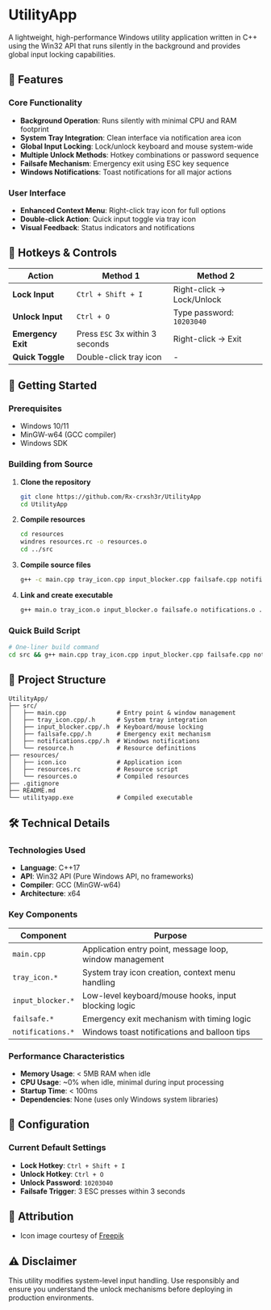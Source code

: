 # UtilityApp

A lightweight, high-performance Windows utility application written in C++ using the Win32 API that runs silently in the background and provides global input locking capabilities.

## 🎯 Features

### Core Functionality
- **Background Operation**: Runs silently with minimal CPU and RAM footprint
- **System Tray Integration**: Clean interface via notification area icon
- **Global Input Locking**: Lock/unlock keyboard and mouse system-wide
- **Multiple Unlock Methods**: Hotkey combinations or password sequence
- **Failsafe Mechanism**: Emergency exit using ESC key sequence
- **Windows Notifications**: Toast notifications for all major actions

### User Interface
- **Enhanced Context Menu**: Right-click tray icon for full options
- **Double-click Action**: Quick input toggle via tray icon
- **Visual Feedback**: Status indicators and notifications

## 🔑 Hotkeys & Controls

| Action | Method 1 | Method 2 |
|--------|----------|----------|
| **Lock Input** | `Ctrl + Shift + I` | Right-click → Lock/Unlock |
| **Unlock Input** | `Ctrl + O` | Type password: `10203040` |
| **Emergency Exit** | Press `ESC` 3x within 3 seconds | Right-click → Exit |
| **Quick Toggle** | Double-click tray icon | - |

## 🚀 Getting Started

### Prerequisites
- Windows 10/11
- MinGW-w64 (GCC compiler)
- Windows SDK

### Building from Source

1. **Clone the repository**
   ```bash
   git clone https://github.com/Rx-crxsh3r/UtilityApp
   cd UtilityApp
   ```

2. **Compile resources**
   ```bash
   cd resources
   windres resources.rc -o resources.o
   cd ../src
   ```

3. **Compile source files**
   ```bash
   g++ -c main.cpp tray_icon.cpp input_blocker.cpp failsafe.cpp notifications.cpp
   ```

4. **Link and create executable**
   ```bash
   g++ main.o tray_icon.o input_blocker.o failsafe.o notifications.o ../resources/resources.o -luser32 -lkernel32 -lshell32 -lgdi32 -o utilityapp.exe
   ```

### Quick Build Script
```bash
# One-liner build command
cd src && g++ main.cpp tray_icon.cpp input_blocker.cpp failsafe.cpp notifications.cpp ../resources/resources.o -luser32 -lkernel32 -lshell32 -lgdi32 -o utilityapp.exe
```

## 📁 Project Structure

```
UtilityApp/
├── src/
│   ├── main.cpp              # Entry point & window management
│   ├── tray_icon.cpp/.h      # System tray integration
│   ├── input_blocker.cpp/.h  # Keyboard/mouse locking
│   ├── failsafe.cpp/.h       # Emergency exit mechanism
│   ├── notifications.cpp/.h  # Windows notifications
│   └── resource.h            # Resource definitions
├── resources/
│   ├── icon.ico              # Application icon
│   ├── resources.rc          # Resource script
│   └── resources.o           # Compiled resources
├── .gitignore
├── README.md
└── utilityapp.exe            # Compiled executable
```

## 🛠️ Technical Details

### Technologies Used
- **Language**: C++17
- **API**: Win32 API (Pure Windows API, no frameworks)
- **Compiler**: GCC (MinGW-w64)
- **Architecture**: x64

### Key Components

| Component | Purpose |
|-----------|---------|
| `main.cpp` | Application entry point, message loop, window management |
| `tray_icon.*` | System tray icon creation, context menu handling |
| `input_blocker.*` | Low-level keyboard/mouse hooks, input blocking logic |
| `failsafe.*` | Emergency exit mechanism with timing logic |
| `notifications.*` | Windows toast notifications and balloon tips |

### Performance Characteristics
- **Memory Usage**: < 5MB RAM when idle
- **CPU Usage**: ~0% when idle, minimal during input processing
- **Startup Time**: < 100ms
- **Dependencies**: None (uses only Windows system libraries)

## 🔧 Configuration

### Current Default Settings
- **Lock Hotkey**: `Ctrl + Shift + I`
- **Unlock Hotkey**: `Ctrl + O`
- **Unlock Password**: `10203040`
- **Failsafe Trigger**: 3 ESC presses within 3 seconds


## 🎨 Attribution

- Icon image courtesy of [Freepik](https://www.freepik.com)


## ⚠️ Disclaimer

This utility modifies system-level input handling. Use responsibly and ensure you understand the unlock mechanisms before deploying in production environments.